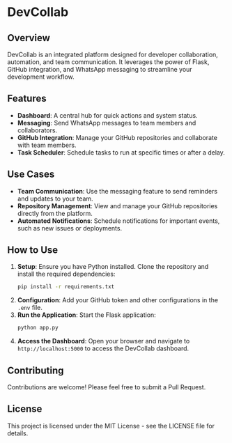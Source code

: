 # DevCollab

## Overview
DevCollab is an integrated platform designed for developer collaboration, automation, and team communication. It leverages the power of Flask, GitHub integration, and WhatsApp messaging to streamline your development workflow.

## Features
- **Dashboard**: A central hub for quick actions and system status.
- **Messaging**: Send WhatsApp messages to team members and collaborators.
- **GitHub Integration**: Manage your GitHub repositories and collaborate with team members.
- **Task Scheduler**: Schedule tasks to run at specific times or after a delay.

## Use Cases
- **Team Communication**: Use the messaging feature to send reminders and updates to your team.
- **Repository Management**: View and manage your GitHub repositories directly from the platform.
- **Automated Notifications**: Schedule notifications for important events, such as new issues or deployments.

## How to Use
1. **Setup**: Ensure you have Python installed. Clone the repository and install the required dependencies:
   ```bash
   pip install -r requirements.txt
   ```
2. **Configuration**: Add your GitHub token and other configurations in the `.env` file.
3. **Run the Application**: Start the Flask application:
   ```bash
   python app.py
   ```
4. **Access the Dashboard**: Open your browser and navigate to `http://localhost:5000` to access the DevCollab dashboard.

## Contributing
Contributions are welcome! Please feel free to submit a Pull Request.

## License
This project is licensed under the MIT License - see the LICENSE file for details.

